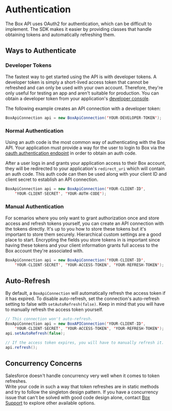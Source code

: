 Authentication
==============

The Box API uses OAuth2 for authentication, which can be difficult to implement.
The SDK makes it easier by providing classes that handle obtaining tokens and
automatically refreshing them.

Ways to Authenticate
--------------------

### Developer Tokens

The fastest way to get started using the API is with developer tokens. A
developer token is simply a short-lived access token that cannot be refreshed
and can only be used with your own account. Therefore, they're only useful for
testing an app and aren't suitable for production. You can obtain a developer
token from your application's [developer
console](https://cloud.app.box.com/developers/services).

The following example creates an API connection with a developer token:

```java
BoxApiConnection api = new BoxApiConnection('YOUR-DEVELOPER-TOKEN');
```

### Normal Authentication

Using an auth code is the most common way of authenticating with the Box API.
Your application must provide a way for the user to login to Box via the 
[oauth authentication endpoint][oauth-authorize] in order to obtain an auth code.

After a user logs in and grants your application access to their Box account,
they will be redirected to your application's `redirect_uri` which will contain
an auth code. This auth code can then be used along with your client ID and
client secret to establish an API connection.

```java
BoxApiConnection api = new BoxApiConnection('YOUR-CLIENT-ID',
    'YOUR-CLIENT-SECRET', 'YOUR-AUTH-CODE');
```

### Manual Authentication

For scenarios where you only want to grant authorization once and store
access and refresh tokens yourself, you can create an API connection with
the tokens directly.  It's up to you how to store these tokens but it's 
important to store them securely.  Hierarchical custom settings are a
good place to start.  Encrypting the fields you store tokens in is important 
since having these tokens and your client information grants full access
to the Box account they're associated with.

```java
BoxApiConnection api = new BoxApiConnection('YOUR-CLIENT-ID',
    'YOUR-CLIENT-SECRET', 'YOUR-ACCESS-TOKEN', 'YOUR-REFRESH-TOKEN');
```

Auto-Refresh
------------

By default, a `BoxApiConnection` will automatically refresh the access token if
it has expired. To disable auto-refresh, set the connection's auto-refresh
setting to false with `setAutoRefresh(false)`. Keep in mind that
you will have to manually refresh the access token yourself.

```java
// This connection won't auto-refresh.
BoxApiConnection api = new BoxAPIConnection('YOUR-CLIENT-ID',
    'YOUR-CLIENT-SECRET', 'YOUR-ACCESS-TOKEN', 'YOUR-REFRESH-TOKEN');
api.setAutoRefresh(false);

// If the access token expires, you will have to manually refresh it.
api.refresh();
```

Concurrency Concerns
--------------------
Salesforce doesn't handle concurrency very well when it comes to token refreshes.  
Write your code in such a way that token refreshes are in static methods and 
try to follow the singleton design pattern.  If you have a concurrency issue
that can't be solved with good code design alone, contact [Box Support][box-support] 
to explore other available options.

[oauth-authorize]: https://box-content.readme.io/reference#authorize
[box-support]:https://community.box.com/t5/Help/ct-p/Support